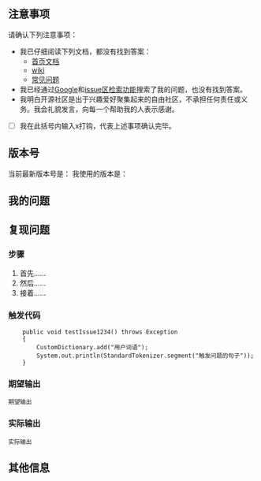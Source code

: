 <!--
这是HanLP的issue模板，用于规范提问题的格式。本来并不打算用死板的格式限制大家，但issue区实在有点混乱。有时候说了半天才搞清楚原来对方用的是旧版、自己改了代码之类，浪费双方宝贵时间。所以这里用一个规范的模板统一一下，造成不便望海涵。除了注意事项外，其他部分可以自行根据实际情况做适量修改。
-->

## 注意事项
请确认下列注意事项：

* 我已仔细阅读下列文档，都没有找到答案：
  - [首页文档](https://github.com/hankcs/HanLP)
  - [wiki](https://github.com/hankcs/HanLP/wiki)
  - [常见问题](https://github.com/hankcs/HanLP/wiki/FAQ)
* 我已经通过[Google](https://www.google.com/#newwindow=1&q=HanLP)和[issue区检索功能](https://github.com/hankcs/HanLP/issues)搜索了我的问题，也没有找到答案。
* 我明白开源社区是出于兴趣爱好聚集起来的自由社区，不承担任何责任或义务。我会礼貌发言，向每一个帮助我的人表示感谢。
* [ ] 我在此括号内输入x打钩，代表上述事项确认完毕。

## 版本号
<!-- 发行版请注明jar文件名去掉拓展名的部分；GitHub仓库版请注明master还是portable分支 -->

当前最新版本号是：
我使用的版本是：


## 我的问题

<!-- 请详细描述问题，越详细越可能得到解决 -->

## 复现问题
<!-- 你是如何操作导致产生问题的？比如修改了代码？修改了词典或模型？-->

### 步骤

1. 首先……
2. 然后……
3. 接着……

### 触发代码

```
    public void testIssue1234() throws Exception
    {
        CustomDictionary.add("用户词语");
        System.out.println(StandardTokenizer.segment("触发问题的句子"));
    }
```
### 期望输出

<!-- 你希望输出什么样的正确结果？-->

```
期望输出
```

### 实际输出

<!-- HanLP实际输出了什么？产生了什么效果？错在哪里？-->

```
实际输出
```

## 其他信息

<!-- 任何可能有用的信息，包括截图、日志、配置文件、相关issue等等。-->

